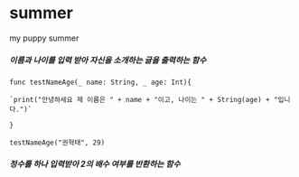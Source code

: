 # summer
my puppy summer

##### 이름과 나이를 입력 받아 자신을 소개하는 글을 출력하는 함수




`func testNameAge(_ name: String, _ age: Int){`

    `print("안녕하세요 제 이름은 " + name + "이고, 나이는 " + String(age) + "입니다.")`
    
`}`

`testNameAge("권혁태", 29)`


##### 정수를 하나 입력받아 2의 배수 여부를 반환하는 함수

